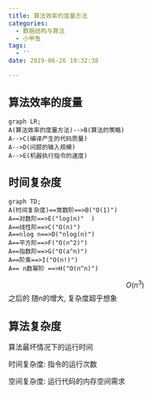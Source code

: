 ```yaml
---
title: 算法效率的度量方法
categories:
  - 数据结构与算法
  - 小甲鱼
tags:
  - ''
date: 2019-06-26 19:32:38

---
```

## 算法效率的度量

```mermaid
graph LR;
A(算法效率的度量方法)-->B(算法的策略)
A-->C(编译产生的代码质量)
A-->D(问题的输入规模)
A-->E(机器执行指令的速度)
```



## 时间复杂度


```mermaid
graph TD;
A(时间复杂度)==常数阶==>B("O(1)")
A==对数阶==>E("log(n)"  )
A==线性阶==>C("O(n)")
A==nlog n==>D("nlog(n)")
A==平方阶==>F("O(n^2)")
A==指数阶==>G("O(a^n)")
A==阶乘==>I("O(n!)")
A== n数幂阶 ==>H("O(n^n)")
```

$$O(n^3)$$ 之后的 随n的增大, 复杂度超乎想象



## 算法复杂度

算法最坏情况下的运行时间


时间复杂度: 指令的运行次数

空间复杂度: 运行代码的内存空间需求

